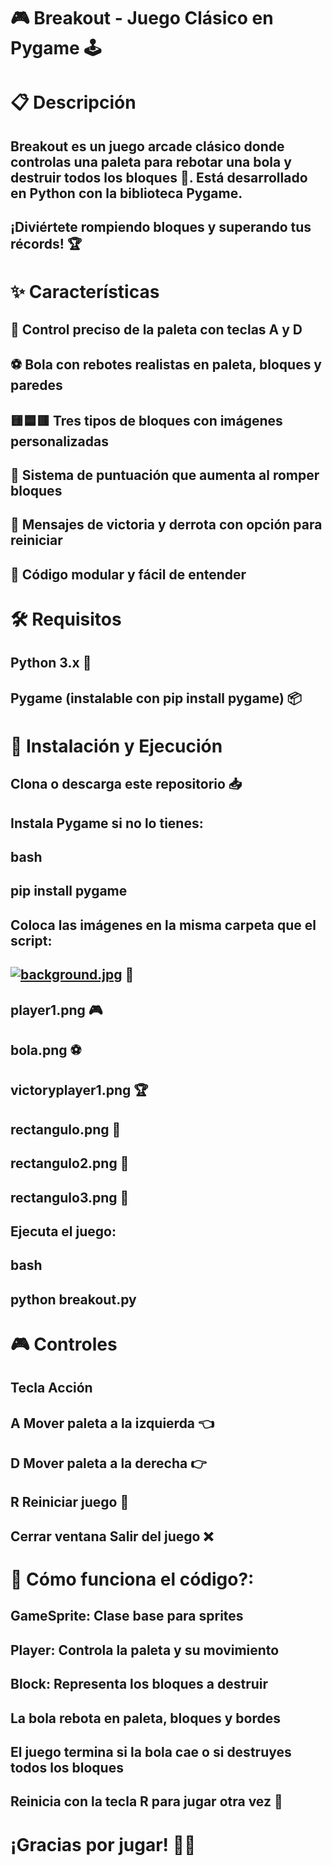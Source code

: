 # 🎮 Breakout - Juego Clásico en Pygame 🕹️

# 📋 Descripción

## Breakout es un juego arcade clásico donde controlas una paleta para rebotar una bola y destruir todos los bloques 🧱. Está desarrollado en Python con la biblioteca Pygame.

## ¡Diviértete rompiendo bloques y superando tus récords! 🏆

# ✨ Características
## 🎯 Control preciso de la paleta con teclas A y D

## ⚽ Bola con rebotes realistas en paleta, bloques y paredes

## 🟨🟦🟥 Tres tipos de bloques con imágenes personalizadas

## 🏅 Sistema de puntuación que aumenta al romper bloques

## 🎉 Mensajes de victoria y derrota con opción para reiniciar

## 🧩 Código modular y fácil de entender

# 🛠️ Requisitos
## Python 3.x 🐍

## Pygame (instalable con pip install pygame) 📦

# 🚀 Instalación y Ejecución

## Clona o descarga este repositorio 📥

## Instala Pygame si no lo tienes:

## bash
## pip install pygame

## Coloca las imágenes en la misma carpeta que el script:

## [![background.jpg](https://i.postimg.cc/q7Ds9Prz/background.jpg)](https://postimg.cc/7C7JzQfk)  🌌

## player1.png 🎮

## bola.png ⚽

## victoryplayer1.png 🏆

## rectangulo.png 🧱

## rectangulo2.png 🧱

## rectangulo3.png 🧱

## Ejecuta el juego:

## bash
## python breakout.py

# 🎮 Controles

## Tecla	Acción
## A	Mover paleta a la izquierda 👈

## D	Mover paleta a la derecha 👉

## R	Reiniciar juego 🔄

## Cerrar ventana	Salir del juego ❌

# 🧠 Cómo funciona el código?:

## GameSprite: Clase base para sprites

## Player: Controla la paleta y su movimiento

## Block: Representa los bloques a destruir

## La bola rebota en paleta, bloques y bordes

## El juego termina si la bola cae o si destruyes todos los bloques

## Reinicia con la tecla R para jugar otra vez 🔁

# ¡Gracias por jugar! 🎉✨
